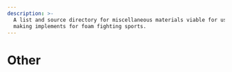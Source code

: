 ```yaml
---
description: >-
  A list and source directory for miscellaneous materials viable for use when
  making implements for foam fighting sports.
---
```


# Other

